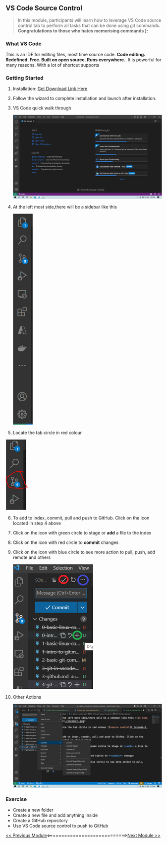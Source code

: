 ## VS Code Source Control

>   In this module, participants will learn how to leverage VS Code source control tab to perform all tasks that can be done using git commands. **Congratulations to those who hates memorising commands ):**

### What VS **Code** 

This is an IDE for editing files, most time source code. **Code editing. Redefined. Free. Built on open source. Runs everywhere.**. It is powerful for many reasons. With a lot of shortcut supports

### Getting Started

1.   Installation: [Get Download Link Here](https://code.visualstudio.com/)

2.  Follow the wizard to complete installation and launch after installation.

3.  VS Code quick walk through 

    ![Welcome Page](./vscode-pack//welcome.png)

4.  At the left most side,there will be a sidebar like this 

    ![VS Code Sidebar](./vscode-pack/vscode-1.PNG)

5.  Locate the tab circle in red colour 
   
   ![source control](./vscode-pack/vscode-2.PNG)

6.  To add to index, commit, pull and push to GitHub. Click on the icon located in step 4 above

7.  Click on the icon with green circle to stage or **add** a file to the index

8.  Click on the icon with red circle to **commit** changes

9.  Click on the icon with blue circle to see more action to pull, push, add remote and others

    ![Step6,7,8 Illustration](./vscode-pack/vscode-3.png)

9.  Other Actions

    ![More Actions](./vscode-pack/vscode-4.png)

### Exercise

-   Create a new folder
-   Create a new file and add anything inside
-   Create a GitHub repository
-   Use VS Code source control to push to GitHub

[<< Previous Module](/beginner-intermediate/3-github.md)<============================>[Next Module >>](/beginner-intermediate/5-github-tabs.md)